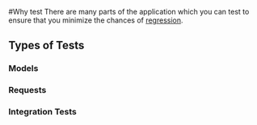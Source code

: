 #Why test
There are many parts of the application which you can test
to ensure that you minimize the chances of [regression][].

## Types of Tests

### Models

### Requests

### Integration Tests


[regression]:         http://en.wikipedia.org/wiki/Software_regression